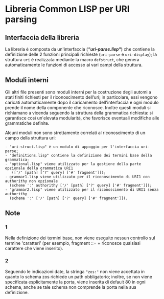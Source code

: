 # Libreria **Common LISP** per **URI parsing**

## Interfaccia della libreria
La libreria è composta da un'interfaccia (***"uri-parse.lisp"***) che contiene la definizione delle 
2 funzioni principali richieste (<code>uri-parse</code> e <code>uri-display</code>); la struttura <code>uri</code> è realizzata mediante
la macro <code>defstruct</code>, che genera automaticamente le funzioni di accesso ai vari campi della struttura.

## Moduli interni
Gli altri file presenti sono moduli interni per la costruzione degli automi a stati finiti richiesti per
il riconoscimento dell'uri; in particolare, essi vengono caricati automaticamente dopo il caricamento
dell'interfaccia e ogni modulo prende il nome della componente che riconosce. Inoltre questi moduli si 
richiamano a vicenda seguendo la struttura della grammatica richiesta: si garantisce così un'elevata 
modularità, che favorisce eventuali modifiche alle grammatiche definite.

Alcuni moduli non sono strettamente correlati al riconoscimento di un campo della struttura uri:

	- "uri-struct.lisp" è un modulo di appoggio per l'interfaccia uri-parse;
	- "definitions.lisp" contiene la definizione dei termini base della grammatica;
	- "optional.lisp" viene utilizzato per la gestione della parte opzionale della grammatica URI1
	   (['/' [path] ['?' query] ['#' fragment']]);
	- grammar1.lisp viene utilizzato per il riconoscimento di URI1 con authorithy non opzionale
	  (scheme ':' authorithy ['/' [path] ['?' query] ['#' fragment']]);
	- "grammar2.lisp" viene utilizzato per il riconoscimento di URI1 senza authorithy 
	  (scheme ':' ['/' [path] ['?' query] ['#' fragment']]).

## Note

### 1
Nella definizione dei termini base, non viene eseguito nessun controllo sul termine 'caratteri'
(per esempio, fragment ::= <caratteri>+ riconosce qualsiasi carattere che viene inserito).

### 2
Seguendo le indicazioni date, la stringa <code>"zos:"</code> non viene accettata in quanto lo schema zos richiede un path
obbligatorio; inoltre, se non viene specificata esplicitamente la porta, viene inserita di default 80 in ogni schema,
anche se tale schema non comprende la porta nella sua definizione.

